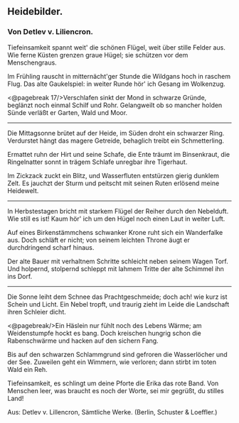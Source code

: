<h2>Heidebilder.</h2>

<h3>Von Detlev v. Liliencron.</h3>

Tiefeinsamkeit spannt weit' die schönen Flügel,
weit über stille Felder aus.
Wie ferne Küsten grenzen graue Hügel;
sie schützen vor dem Menschengraus.

Im Frühling rauscht in mitternächt'ger Stunde
die Wildgans hoch in raschem Flug.
Das alte Gaukelspiel: in weiter Runde
hör' ich Gesang im Wolkenzug.
 
<@pagebreak 17/>Verschlafen sinkt der Mond in schwarze Gründe,
beglänzt noch einmal Schilf und Rohr.
Gelangweilt ob so mancher holden Sünde
verläßt er Garten, Wald und Moor.

<hr/>

Die Mittagsonne brütet auf der Heide,
im Süden droht ein schwarzer Ring.
Verdurstet hängt das magere Getreide,
behaglich treibt ein Schmetterling.

Ermattet ruhn der Hirt und seine Schafe,
die Ente träumt im Binsenkraut,
die Ringelnatter sonnt in trägem Schlafe
unregbar ihre Tigerhaut.

Im Zickzack zuckt ein Blitz, und Wasserfluten
entstürzen gierig dunklem Zelt.
Es jauchzt der Sturm und peitscht mit seinen Ruten
erlösend meine Heidewelt.

<hr/>

In Herbstestagen bricht mit starkem Flügel
der Reiher durch den Nebelduft.
Wie still es ist! Kaum hör' ich um den Hügel
noch einen Laut in weiter Luft.

Auf eines Birkenstämmchens schwanker Krone
ruht sich ein Wanderfalke aus.
Doch schläft er nicht; von seinem leichten Throne
äugt er durchdringend scharf hinaus.

Der alte Bauer mit verhaltnem Schritte
schleicht neben seinem Wagen Torf.
Und holpernd, stolpernd schleppt mit lahmem Tritte
der alte Schimmel ihn ins Dorf.

<hr/>

Die Sonne leiht dem Schnee das Prachtgeschmeide;
doch ach! wie kurz ist Schein und Licht.
Ein Nebel tropft, und traurig zieht im Leide
die Landschaft ihren Schleier dicht.
 
<@pagebreak/>Ein Häslein nur fühlt noch des Lebens Wärme;
am Weidenstumpfe hockt es bang.
Doch kreischen hungrig schon die Rabenschwärme
und hacken auf den sichern Fang.

Bis auf den schwarzen Schlammgrund sind gefroren
die Wasserlöcher und der See.
Zuweilen geht ein Wimmern, wie verloren;
dann stirbt im toten Wald ein Reh.

Tiefeinsamkeit, es schlingt um deine Pforte
die Erika das rote Band.
Von Menschen leer, was braucht es noch der Worte,
sei mir gegrüßt, du stilles Land!

<div class="source pre">Aus: Detlev v. Lillencron, Sämtliche Werke.
(Berlin, Schuster &amp; Loeffler.)</div>

